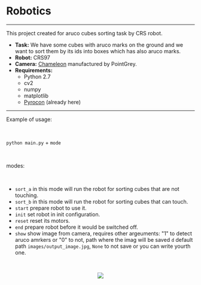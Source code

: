 # Robotics
___
This project created for aruco cubes sorting task by CRS robot.
+ **Task:**  We have some cubes with aruco marks on the ground and we want to sort them by its ids into boxes which has also aruco marks.
+ **Robot:**  CRS97
+ **Camera:**  [Chameleon](https://www.flir.com/iis/machine-vision/) manufactured by PointGrey.
+ **Requirements:** 
  + Python 2.7
  + cv2
  + numpy
  + matplotlib
  + [Pyrocon](https://github.com/cvut/pyrocon) (already here)
---
Example of usage:

<br>

``python main.py`` + ``mode``

<br>

modes:

<br>

+ ``sort_a`` in this mode will run the robot for sorting cubes that are not touching.
+ ``sort_b`` in this mode will run the robot for sorting cubes that can touch.
+ ``start`` prepare robot to use it.
+ ``init`` set robot in init configuration.
+ ``reset`` reset its motors.
+ ``end`` prepare robot before it would be switched off.
+ ``show`` show image from camera, requires other argeuments: "1" to detect aruco amrkers or "0" to not, path where the imag will be saved ``d`` default path ``images/output_image.jpg``, ``None`` to not save or you can write yourth one.

<br>
<p align="center">
  <img src="IMG_7818.gif" />
</p>